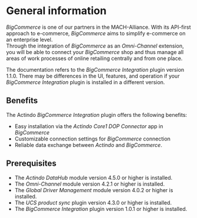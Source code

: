# General information

*BigCommerce* is one of our partners in the MACH-Alliance. With its API-first approach to e-commerce, *BigCommerce* aims to simplify e-commerce on an enterprise level.   
Through the integration of *BigCommerce* as an *Omni-Channel* extension, you will be able to connect your *BigCommerce* shop and thus manage all areas of work processes of online retailing centrally and from one place.

The documentation refers to the *BigCommerce Integration* plugin version 1.1.0. There may be differences in the UI, features, and operation if your *BigCommerce Integration* plugin is installed in a different version.


## Benefits

The Actindo *BigCommerce Integration* plugin offers the following benefits:
- Easy installation via the *Actindo Core1 DOP Connector* app in *BigCommerce*
- Customizable connection settings for *BigCommerce* connection
- Reliable data exchange between *Actindo* and *BigCommerce*.


## Prerequisites

- The *Actindo DataHub* module version 4.5.0 or higher is installed.
- The *Omni-Channel* module version 4.2.1 or higher is installed.
- The *Global Driver Management* module version 4.0.2 or higher is installed.<!---braucht man das??-->
- The *UCS product sync* plugin version 4.3.0 or higher is installed. <!---für den Datentyp related products nötig?-->
- The *BigCommerce Integration* plugin version 1.0.1 or higher is installed.
